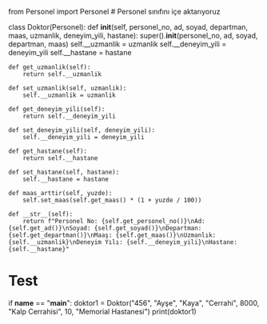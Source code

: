from Personel import Personel  # Personel sınıfını içe aktarıyoruz

class Doktor(Personel):
    def __init__(self, personel_no, ad, soyad, departman, maas, uzmanlik, deneyim_yili, hastane):
        super().__init__(personel_no, ad, soyad, departman, maas)
        self.__uzmanlik = uzmanlik
        self.__deneyim_yili = deneyim_yili
        self.__hastane = hastane

    def get_uzmanlik(self):
        return self.__uzmanlik

    def set_uzmanlik(self, uzmanlik):
        self.__uzmanlik = uzmanlik

    def get_deneyim_yili(self):
        return self.__deneyim_yili

    def set_deneyim_yili(self, deneyim_yili):
        self.__deneyim_yili = deneyim_yili

    def get_hastane(self):
        return self.__hastane

    def set_hastane(self, hastane):
        self.__hastane = hastane

    def maas_arttir(self, yuzde):
        self.set_maas(self.get_maas() * (1 + yuzde / 100))

    def __str__(self):
        return f"Personel No: {self.get_personel_no()}\nAd: {self.get_ad()}\nSoyad: {self.get_soyad()}\nDepartman: {self.get_departman()}\nMaaş: {self.get_maas()}\nUzmanlık: {self.__uzmanlik}\nDeneyim Yılı: {self.__deneyim_yili}\nHastane: {self.__hastane}"


# Test
if __name__ == "__main__":
    doktor1 = Doktor("456", "Ayşe", "Kaya", "Cerrahi", 8000, "Kalp Cerrahisi", 10, "Memorial Hastanesi")
    print(doktor1)
